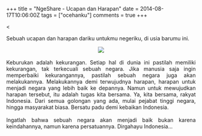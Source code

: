 +++
title = "NgeShare - Ucapan dan Harapan"
date = 2014-08-17T10:06:00Z
tags = ["ocehanku"]
comments = true
+++

<<div style="text-align: justify;">Sebuah ucapan dan harapan dariku untukmu negeriku, di usia barumu ini.<br />
<center><img border="0" src="https://1.bp.blogspot.com/-QVb0Um8Vip0/U_AgdQyAyxI/AAAAAAAAEpw/FHoyv1XEB-M/s1600/dirgahayu.png" /></center><br />
Keburukan adalah kekurangan. Setiap hal di dunia ini pastilah memiliki kekurangan, tak terkecuali sebuah negara. Jika manusia saja ingin memperbaiki kekurangannya, pastilah sebuah negara juga akan melakukannya. Melakukannya demi terwujudnya harapan, harapan untuk menjadi negara yang lebih baik ke depannya. Namun untuk mewujudkan harapan tersebut, itu adalah tugas kita bersama. Ya, kita bersama, rakyat Indonesia. Dari semua golongan yang ada, mulai pejabat tinggi negara, hingga masyarakat biasa. Bersatu padu demi kebaikan Indonesia.<br /><br />
Ingatlah bahwa sebuah negara akan menjadi baik bukan karena keindahannya, namun karena persatuannya. Dirgahayu Indonesia...</div>
